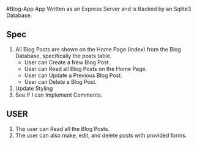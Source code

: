 #Blog-App
App Written as an Express Server and is Backed by an Sqlite3 Database.

## Spec

1. All Blog Posts are shown on the Home Page (Index) from the Blog Database, specifically the posts table.
	* User can Create a New Blog Post.
	* User can Read all Blog Posts on the Home Page.
	* User can Update a Previous Blog Post.
	* User can Delete a Blog Post.
2. Update Styling
3. See If I can Implement Comments.

## USER
1. The user can Read all the Blog Posts.
2. The user can also make, edit, and delete posts with provided forms.
